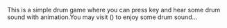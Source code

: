 This is a simple drum game where you can press key and hear some drum sound with animation.You may visit () to enjoy some drum 
sound...
